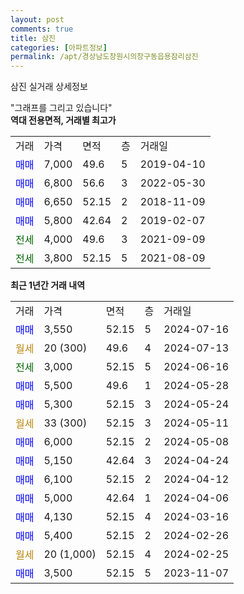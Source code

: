 ```yaml
---
layout: post
comments: true
title: 삼진
categories: [아파트정보]
permalink: /apt/경상남도창원시의창구동읍용잠리삼진
---
```


삼진 실거래 상세정보

<script type="text/javascript">
  google.charts.load('current', {'packages':['line', 'corechart']});
  google.charts.setOnLoadCallback(drawChart);

  function drawChart() {
    var data = new google.visualization.DataTable();
    data.addColumn('date', '거래일');
    data.addColumn('number', "매매");
    data.addColumn('number', "전세");
    data.addColumn('number', "전매");

    data.addRows([[new Date(Date.parse("2024-07-16")), 3550, null, null], [new Date(Date.parse("2024-07-13")), null, null, null], [new Date(Date.parse("2024-06-16")), null, 3000, null], [new Date(Date.parse("2024-05-28")), 5500, null, null], [new Date(Date.parse("2024-05-24")), 5300, null, null], [new Date(Date.parse("2024-05-11")), null, null, null], [new Date(Date.parse("2024-05-08")), 6000, null, null], [new Date(Date.parse("2024-04-24")), 5150, null, null], [new Date(Date.parse("2024-04-12")), 6100, null, null], [new Date(Date.parse("2024-04-06")), 5000, null, null], [new Date(Date.parse("2024-03-16")), 4130, null, null], [new Date(Date.parse("2024-02-26")), 5400, null, null], [new Date(Date.parse("2024-02-25")), null, null, null], [new Date(Date.parse("2023-11-07")), 3500, null, null]]);

    var options = {
      hAxis: {
        format: 'yyyy/MM/dd'
      },    
      lineWidth: 0,
      pointsVisible: true,    
      title: '최근 1년간 유형별 실거래가 분포',
      legend: { position: 'bottom' }
    };

    var formatter = new google.visualization.NumberFormat({pattern:'###,###'} );
    formatter.format(data, 1);
    formatter.format(data, 2);
    
    setTimeout(function() {
        var chart = new google.visualization.LineChart(document.getElementById('columnchart_material'));
        chart.draw(data, (options));
        document.getElementById('loading').style.display = 'none';
    }, 200);
  }
</script>


<div id="loading" style="z-index:20; display: block; margin-left: 0px">"그래프를 그리고 있습니다"</div>
<div id="columnchart_material" style="width: 95%; margin-left: 0px; display: block"></div>
<!-- contents start -->
<b>역대 전용면적, 거래별 최고가</b>
<table class="sortable">
    <tr>
      <td>거래</td>
      <td>가격</td>
      <td>면적</td>
      <td>층</td>
      <td>거래일</td>
    </tr>
        <tr>
          <td><a style="color: blue">매매</a></td>
          <td>7,000</td>
          <td>49.6</td>
          <td>5</td>
          <td>2019-04-10</td>
        </tr>            <tr>
          <td><a style="color: blue">매매</a></td>
          <td>6,800</td>
          <td>56.6</td>
          <td>3</td>
          <td>2022-05-30</td>
        </tr>            <tr>
          <td><a style="color: blue">매매</a></td>
          <td>6,650</td>
          <td>52.15</td>
          <td>2</td>
          <td>2018-11-09</td>
        </tr>            <tr>
          <td><a style="color: blue">매매</a></td>
          <td>5,800</td>
          <td>42.64</td>
          <td>2</td>
          <td>2019-02-07</td>
        </tr>        
        <tr>
              <td><a style="color: darkgreen">전세</a></td>
              <td>4,000</td>
              <td>49.6</td>
              <td>3</td>
              <td>2021-09-09</td>
            </tr>            <tr>
              <td><a style="color: darkgreen">전세</a></td>
              <td>3,800</td>
              <td>52.15</td>
              <td>5</td>
              <td>2021-08-09</td>
            </tr>        
    
</table>

<b>최근 1년간 거래 내역</b>

<table class="sortable">
    <tr>
      <td>거래</td>
      <td>가격</td>
      <td>면적</td>
      <td>층</td>
      <td>거래일</td>
    </tr>
    <tr>
      <td><a style="color: blue">매매</a></td>
      <td>3,550</td>
      <td>52.15</td>
      <td>5</td>
      <td>2024-07-16</td>
    </tr>          <tr>
      <td><a style="color: darkgoldenrod">월세</a></td>
      <td>20 (300)</td>
      <td>49.6</td>
      <td>4</td>
      <td>2024-07-13</td>
    </tr>          <tr>
      <td><a style="color: darkgreen">전세</a></td>
      <td>3,000</td>
      <td>52.15</td>
      <td>5</td>
      <td>2024-06-16</td>
    </tr>          <tr>
      <td><a style="color: blue">매매</a></td>
      <td>5,500</td>
      <td>49.6</td>
      <td>1</td>
      <td>2024-05-28</td>
    </tr>          <tr>
      <td><a style="color: blue">매매</a></td>
      <td>5,300</td>
      <td>52.15</td>
      <td>3</td>
      <td>2024-05-24</td>
    </tr>          <tr>
      <td><a style="color: darkgoldenrod">월세</a></td>
      <td>33 (300)</td>
      <td>52.15</td>
      <td>3</td>
      <td>2024-05-11</td>
    </tr>          <tr>
      <td><a style="color: blue">매매</a></td>
      <td>6,000</td>
      <td>52.15</td>
      <td>2</td>
      <td>2024-05-08</td>
    </tr>          <tr>
      <td><a style="color: blue">매매</a></td>
      <td>5,150</td>
      <td>42.64</td>
      <td>3</td>
      <td>2024-04-24</td>
    </tr>          <tr>
      <td><a style="color: blue">매매</a></td>
      <td>6,100</td>
      <td>52.15</td>
      <td>2</td>
      <td>2024-04-12</td>
    </tr>          <tr>
      <td><a style="color: blue">매매</a></td>
      <td>5,000</td>
      <td>42.64</td>
      <td>1</td>
      <td>2024-04-06</td>
    </tr>          <tr>
      <td><a style="color: blue">매매</a></td>
      <td>4,130</td>
      <td>52.15</td>
      <td>4</td>
      <td>2024-03-16</td>
    </tr>          <tr>
      <td><a style="color: blue">매매</a></td>
      <td>5,400</td>
      <td>52.15</td>
      <td>2</td>
      <td>2024-02-26</td>
    </tr>          <tr>
      <td><a style="color: darkgoldenrod">월세</a></td>
      <td>20 (1,000)</td>
      <td>52.15</td>
      <td>4</td>
      <td>2024-02-25</td>
    </tr>          <tr>
      <td><a style="color: blue">매매</a></td>
      <td>3,500</td>
      <td>52.15</td>
      <td>5</td>
      <td>2023-11-07</td>
    </tr>      </table>
<!-- contents end -->    

